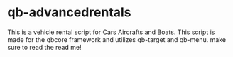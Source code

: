 # qb-advancedrentals
This is a vehicle rental script for Cars Aircrafts and Boats. This script is made for the qbcore framework and utilizes qb-target and qb-menu. make sure to read the read me!
